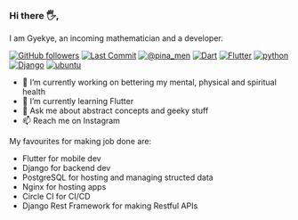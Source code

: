 ### Hi there 🖐️, 

I am Gyekye, an incoming mathematician and a developer.  

[![GitHub followers](https://img.shields.io/github/followers/Gyekye?style=social)](https://github.com/themisir)
[![Last Commit](https://img.shields.io/github/last-commit/Gyekye/Gyekye?style=social)](https://github.com/themisir)
[![@pina_men](https://img.shields.io/badge/pina_men-E4405F?style=for-the-badge&logo=instagram&logoColor=white)](https://instagram.com/pina_men)
[![Dart](https://img.shields.io/badge/Dart-0175C2?style=for-the-badge&logo=dart&logoColor=white)](https://github.com/themisir)
[![Flutter](https://img.shields.io/badge/Flutter-02569B?style=for-the-badge&logo=flutter&logoColor=white)](https://github.com/themisir)
[![python](https://img.shields.io/badge/Python-3776AB?style=for-the-badge&logo=python&logoColor=white)](https://github.com/themisir)
[![Django](https://img.shields.io/badge/Django-092E20?style=for-the-badge&logo=django&logoColor=white)](https://github.com/themisir)
[![ubuntu](https://img.shields.io/badge/Ubuntu-E95420?style=for-the-badge&logo=ubuntu&logoColor=white)](https://github.com/themisir)
- 🔭 I’m currently working on bettering my mental, physical and spiritual health
- 🌱 I’m currently learning Flutter
- 💬 Ask me about abstract concepts and geeky stuff
- 📫 Reach me on Instagram

My favourites for making job done are:

- Flutter for mobile dev
- Django for backend dev
- PostgreSQL for hosting and managing structed data
- Nginx for hosting apps
- Circle CI for CI/CD
- Django Rest Framework for making Restful APIs

